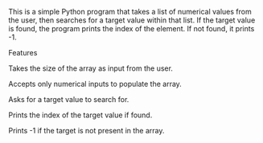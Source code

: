 This is a simple Python program that takes a list of numerical values from the user, then searches for a target value within that list. If the target value is found, the program prints the index of the element. If not found, it prints -1.

Features

Takes the size of the array as input from the user.

Accepts only numerical inputs to populate the array.

Asks for a target value to search for.

Prints the index of the target value if found.

Prints -1 if the target is not present in the array.